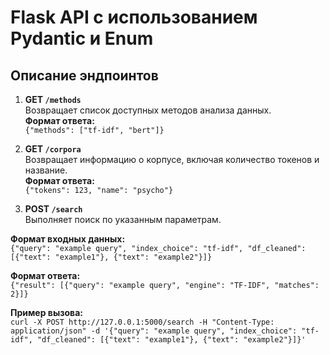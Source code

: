 # Flask API с использованием Pydantic и Enum

## Описание эндпоинтов

1. **GET `/methods`**  
Возвращает список доступных методов анализа данных.  
**Формат ответа:**  
`{"methods": ["tf-idf", "bert"]}`  

2. **GET `/corpora`**  
Возвращает информацию о корпусе, включая количество токенов и название.  
**Формат ответа:**  
`{"tokens": 123, "name": "psycho"}`  

3. **POST `/search`**  
Выполняет поиск по указанным параметрам.  

**Формат входных данных:**  
`{"query": "example query", "index_choice": "tf-idf", "df_cleaned": [{"text": "example1"}, {"text": "example2"}]}`  

**Формат ответа:**  
`{"result": [{"query": "example query", "engine": "TF-IDF", "matches": 2}]}`  

**Пример вызова:**  
`curl -X POST http://127.0.0.1:5000/search -H "Content-Type: application/json" -d '{"query": "example query", "index_choice": "tf-idf", "df_cleaned": [{"text": "example1"}, {"text": "example2"}]}'`
